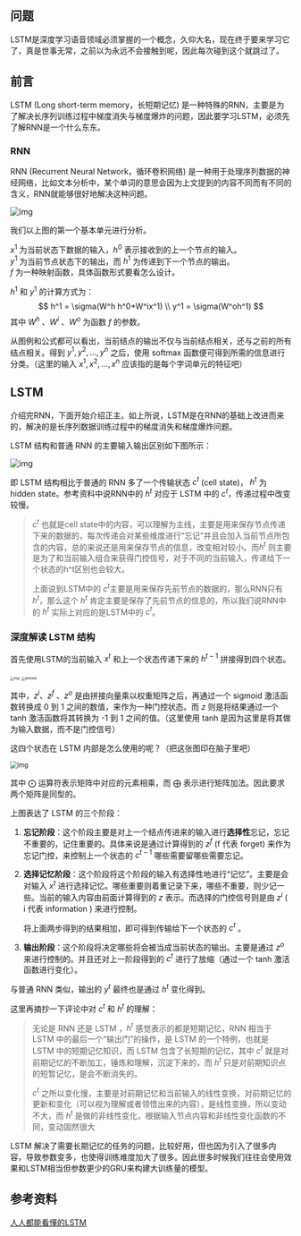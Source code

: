 ## 问题

LSTM是深度学习语音领域必须掌握的一个概念，久仰大名，现在终于要来学习它了，真是世事无常，之前以为永远不会接触到呢，因此每次碰到这个就跳过了。

## 前言

LSTM (Long short-term memory，长短期记忆) 是一种特殊的RNN，主要是为了解决长序列训练过程中梯度消失与梯度爆炸的问题，因此要学习LSTM，必须先了解RNN是一个什么东东。

### RNN

RNN (Recurrent Neural Network，循环卷积网络) 是一种用于处理序列数据的神经网络，比如文本分析中，某个单词的意思会因为上文提到的内容不同而有不同的含义，RNN就能够很好地解决这种问题。

![img](https://i.loli.net/2020/06/04/4YjqgUAhcBvtenX.jpg) 

我们以上图的第一个基本单元进行分析。

$x^1$ 为当前状态下数据的输入，$h^0$ 表示接收到的上一个节点的输入。  
$y^1$ 为当前节点状态下的输出，而 $h^1$ 为传递到下一个节点的输出。  
$f$ 为一种映射函数，具体函数形式要看怎么设计。

$h^1$ 和 $y^1$ 的计算方式为：
$$
h^1 = \sigma(W^h h^0+W^ix^1) \\
y^1 = \sigma(W^oh^1)
$$
其中 $W^h$ 、$W^i$ 、$W^o$ 为函数 $f$ 的参数。

从图例和公式都可以看出，当前结点的输出不仅与当前结点相关，还与之前的所有结点相关。得到 $y^1, y^2,...,y^n$ 之后，使用 softmax 函数便可得到所需的信息进行分类。（这里的输入 $x^1,x^2,...,x^n$ 应该指的是每个字词单元的特征吧）

## LSTM

介绍完RNN，下面开始介绍正主。如上所说，LSTM是在RNN的基础上改进而来的，解决的是长序列数据训练过程中的梯度消失和梯度爆炸问题。

LSTM 结构和普通 RNN 的主要输入输出区别如下图所示：

![img](https://i.loli.net/2020/06/04/zfJE7smedUuZ2tH.jpg)

即 LSTM 结构相比于普通的 RNN 多了一个传输状态 $c^t$ (cell state)， $h^t$ 为 hidden state。参考资料中说RNN中的 $h^t$ 对应于 LSTM 中的 $c^t$，传递过程中改变较慢。

> $c^t$ 也就是cell  state中的内容，可以理解为主线，主要是用来保存节点传递下来的数据的，每次传递会对某些维度进行“忘记”并且会加入当前节点所包含的内容，总的来说还是用来保存节点的信息，改变相对较小。而$h^t$ 则主要是为了和当前输入组合来获得门控信号，对于不同的当前输入，传递给下一个状态的h^t区别也会较大。
>
> 上面说到LSTM中的 $c^t$主要是用来保存先前节点的数据的，那么RNN只有 $h^t$，那么这个 $h^t$ 肯定主要是保存了先前节点的信息的，所以我们说RNN中的 $h^t$ 实际上对应的是LSTM中的 $c^t$。

### 深度解读 LSTM 结构

首先使用LSTM的当前输入 $x^t$ 和上一个状态传递下来的 $h^{t-1}$ 拼接得到四个状态。

<img src="https://i.loli.net/2020/06/04/ej4NmhTq6AVvSUX.jpg" alt="img" style="zoom:40%;" />

<img src="https://i.loli.net/2020/06/04/68ncYH4hkv3WrzE.jpg" alt="preview" style="zoom:40%;" />

其中，$z^i$、$z^f$ 、$z^o$ 是由拼接向量乘以权重矩阵之后，再通过一个 sigmoid 激活函数转换成 0 到 1 之间的数值，来作为一种门控状态。而 $z$ 则是将结果通过一个 tanh 激活函数将其转换为 -1 到 1 之间的值。（这里使用 tanh 是因为这里是将其做为输入数据，而不是门控信号）

这四个状态在 LSTM 内部是怎么使用的呢？（把这张图印在脑子里吧）

<img src="https://i.loli.net/2020/06/04/GuMSCeBvKXLbWHf.jpg" alt="img" style="zoom:80%;" />

其中 $\bigodot$ 运算符表示矩阵中对应的元素相乘，而 $\bigoplus$ 表示进行矩阵加法。因此要求两个矩阵是同型的。

上图表达了 LSTM 的三个阶段：

1. **忘记阶段**：这个阶段主要是对上一个结点传进来的输入进行**选择性**忘记，忘记不重要的，记住重要的。具体来说是通过计算得到的 $z^f$ (f 代表 forget) 来作为忘记门控，来控制上一个状态的 $c^{t-1}$ 哪些需要留哪些需要忘记。

2. **选择记忆阶段**：这个阶段将这个阶段的输入有选择性地进行“记忆”。主要是会对输入 $x^t$ 进行选择记忆。哪些重要则着重记录下来，哪些不重要，则少记一些。当前的输入内容由前面计算得到的 $z$ 表示。而选择的门控信号则是由 $z^i$ ( i 代表 information ) 来进行控制。

   将上面两步得到的结果相加，即可得到传输给下一个状态的 $c^t$ 。

3. **输出阶段**：这个阶段将决定哪些将会被当成当前状态的输出。主要是通过 $z^o$ 来进行控制的。并且还对上一阶段得到的 $c^t$ 进行了放缩（通过一个 tanh 激活函数进行变化）。

与普通 RNN 类似，输出的 $y^t$ 最终也是通过 $h^t$ 变化得到。

这里再摘抄一下评论中对 $c^t$ 和 $h^t$ 的理解：

>无论是 RNN 还是 LSTM ，$h^t$  感觉表示的都是短期记忆，RNN 相当于LSTM 中的最后一个“输出门”的操作，是 LSTM 的一个特例，也就是 LSTM 中的短期记忆知识，而 LSTM 包含了长短期的记忆，其中 $c^t$ 就是对前期记忆的不断加工，锤炼和理解，沉淀下来的，而 $h^t$ 只是对前期知识点的短暂记忆，是会不断消失的。
>
>$c^t$ 之所以变化慢，主要是对前期记忆和当前输入的线性变换，对前期记忆的更新和变化（可以视为理解或者领悟出来的内容），是线性变换，所以变动不大，而 $h^t$ 是做的非线性变化，根据输入节点内容和非线性变化函数的不同，变动固然很大

LSTM 解决了需要长期记忆的任务的问题，比较好用，但也因为引入了很多内容，导致参数变多，也使得训练难度加大了很多。因此很多时候我们往往会使用效果和LSTM相当但参数更少的GRU来构建大训练量的模型。

## 参考资料

[人人都能看懂的LSTM](https://zhuanlan.zhihu.com/p/32085405)